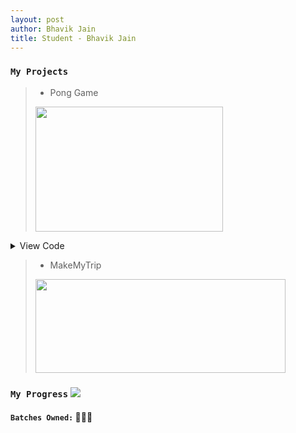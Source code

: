 ```yaml
---
layout: post
author: Bhavik Jain
title: Student - Bhavik Jain
---
```


### `My Projects`

> * Pong Game <br>
> <img src="{{ site.baseurl }}/assets/pong.gif" width="300" height="200" />

<details>
<summary>View Code</summary>
<code>

import turtle 
import playsound
canvas=turtle.Screen()
canvas.title('Ping Pong Game')
canvas.bgcolor('#4AFC02')
canvas.setup(width=800,height=600)


# rect=turtle.Turtle()
# rect.penup()
# rect.goto(-400,-300)
# rect.pendown()
# for i in range(2):
#     rect.forward(800)
#     rect.left(90)
#     rect.forward(590)
#     rect.left(90)
# rect.hideturtle()
 

ball=turtle.Turtle()
ball.color('orange')
ball.shape('circle')
ball.shapesize(stretch_wid=1,stretch_len=1)
ball.penup()

pedal=turtle.Turtle()
pedal.color('orange')
pedal.penup()
pedal.goto(380,0)
pedal.pendown()
pedal.shape('square')
pedal.shapesize(stretch_wid=5,stretch_len=1)
pedal.penup()

pedal2=turtle.Turtle()
pedal2.color('orange')
pedal2.penup()
pedal2.goto(-380,0)
pedal2.pendown()
pedal2.shape('square')
pedal2.shapesize(stretch_wid=5,stretch_len=1)
pedal2.penup()

#ball.xcor()--> gives you current x cord., ball.ycor()--> current y coord
# ball.setx() ball.sety() --> set x and y separately
pointa=0 
pointb=0
score=turtle.Turtle()
score.penup()
score.goto(-250,300)
score.pendown()
score.write("Player A: {}   Player B: {}".format(pointa,pointb),font=('arial',24,'bold'))



score.hideturtle()

def pedal_go_up():
    pedal.sety(pedal.ycor()+20)

def pedal_go_down():
    pedal.sety(pedal.ycor()-20)

def pedal2_go_up():
    pedal2.sety(pedal2.ycor()+20)

def pedal2_go_down():
    pedal2.sety(pedal2.ycor()-20)



canvas.listen()
canvas.onkeypress(pedal_go_up,"Up")
canvas.onkeypress(pedal_go_down,"Down")
canvas.onkeypress(pedal2_go_up,"w")
canvas.onkeypress(pedal2_go_down,"s")

speedx = 2
speedy = 2
while True:
    ball.setx(ball.xcor()+speedx)
    ball.sety(ball.ycor()+speedy)

    if ball.ycor()>300:
        speedy = speedy*-1
        
    elif ball.ycor()<-300:
        speedy = speedy*-1

        ''' make 2 more conditions for x limits and keep track of scores
        >everytime the ball should start from 0,0 
        >and change speed x to speedx*-1'''
    
    if ball.xcor()>400:
        ball.goto(0,0)
        speedx = speedx*-1
        pointa=pointa+1
        score.clear()
        score.write("Player A: {}   Player B: {}".format(pointa,pointb),font=('arial',24,'bold'))

    elif ball.xcor()<-400:
        ball.goto(0,0)
        speedx = speedx*-1
        pointb=pointb+1
        score.clear()
        score.write("Player A: {}   Player B: {}".format(pointa,pointb),font=('arial',24,'bold'))




    if ball.xcor()>370 and (pedal.ycor()+50> ball.ycor() > pedal.ycor()-50):
        speedx*=-1
        playsound.playsound('bounce.wav')
    elif ball.xcor()<-370 and (pedal2.ycor()+50>ball.ycor() > pedal2.ycor()-50):
        speedx*=-1
        playsound.playsound('bounce.wav')


turtle.done()
</code>

</details>

> * MakeMyTrip <br> 
> <img src="{{ site.baseurl }}/assets/mmt.gif" width="400" height="150" />

### `My Progress`  ![](https://progress-bar.dev/53)
#### `Batches Owned:` 🌟🧠⚓
